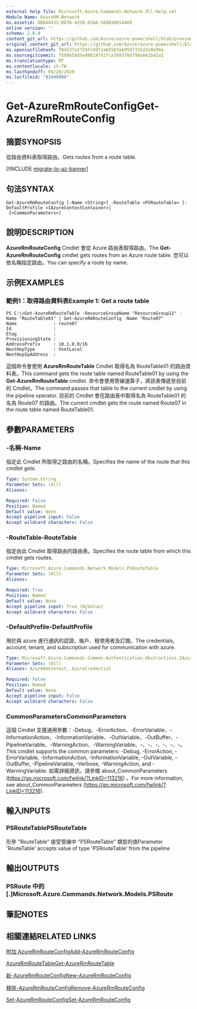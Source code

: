 ```yaml
---
external help file: Microsoft.Azure.Commands.Network.dll-Help.xml
Module Name: AzureRM.Network
ms.assetid: DBD40431-DD7A-42CB-83AA-568B1065A468
online version: ''
schema: 2.0.0
content_git_url: https://github.com/Azure/azure-powershell/blob/preview/src/ResourceManager/Network/Commands.Network/help/Get-AzureRmRouteConfig.md
original_content_git_url: https://github.com/Azure/azure-powershell/blob/preview/src/ResourceManager/Network/Commands.Network/help/Get-AzureRmRouteConfig.md
ms.openlocfilehash: f0d537e2729fc69f2a65563ab059f332d320e99a
ms.sourcegitcommit: f599b50d5e980197d1fca769378df90a842b42a1
ms.translationtype: MT
ms.contentlocale: zh-TW
ms.lasthandoff: 08/20/2020
ms.locfileid: "93449988"
---
```

# <span data-ttu-id="dbda3-101">Get-AzureRmRouteConfig</span><span class="sxs-lookup"><span data-stu-id="dbda3-101">Get-AzureRmRouteConfig</span></span>

## <span data-ttu-id="dbda3-102">摘要</span><span class="sxs-lookup"><span data-stu-id="dbda3-102">SYNOPSIS</span></span>
<span data-ttu-id="dbda3-103">從路由資料表取得路由。</span><span class="sxs-lookup"><span data-stu-id="dbda3-103">Gets routes from a route table.</span></span>

[!INCLUDE [migrate-to-az-banner](../../includes/migrate-to-az-banner.md)]

## <span data-ttu-id="dbda3-104">句法</span><span class="sxs-lookup"><span data-stu-id="dbda3-104">SYNTAX</span></span>

```
Get-AzureRmRouteConfig [-Name <String>] -RouteTable <PSRouteTable> [-DefaultProfile <IAzureContextContainer>]
 [<CommonParameters>]
```

## <span data-ttu-id="dbda3-105">說明</span><span class="sxs-lookup"><span data-stu-id="dbda3-105">DESCRIPTION</span></span>
<span data-ttu-id="dbda3-106">**AzureRmRouteConfig** Cmdlet 會從 Azure 路由表取得路由。</span><span class="sxs-lookup"><span data-stu-id="dbda3-106">The **Get-AzureRmRouteConfig** cmdlet gets routes from an Azure route table.</span></span>
<span data-ttu-id="dbda3-107">您可以依名稱指定路由。</span><span class="sxs-lookup"><span data-stu-id="dbda3-107">You can specify a route by name.</span></span>

## <span data-ttu-id="dbda3-108">示例</span><span class="sxs-lookup"><span data-stu-id="dbda3-108">EXAMPLES</span></span>

### <span data-ttu-id="dbda3-109">範例1：取得路由資料表</span><span class="sxs-lookup"><span data-stu-id="dbda3-109">Example 1: Get a route table</span></span>
```
PS C:\>Get-AzureRmRouteTable -ResourceGroupName "ResourceGroup11" -Name "RouteTable01" | Get-AzureRmRouteConfig -Name "Route07"
Name              : route07
Id                : 
Etag              : 
ProvisioningState : 
AddressPrefix     : 10.1.0.0/16
NextHopType       : VnetLocal
NextHopIpAddress  :
```

<span data-ttu-id="dbda3-110">這個命令會使用 **AzureRmRouteTable** Cmdlet 取得名為 RouteTable01 的路由資料表。</span><span class="sxs-lookup"><span data-stu-id="dbda3-110">This command gets the route table named RouteTable01 by using the **Get-AzureRmRouteTable** cmdlet.</span></span>
<span data-ttu-id="dbda3-111">命令會使用管線運算子，將該表傳遞至目前的 Cmdlet。</span><span class="sxs-lookup"><span data-stu-id="dbda3-111">The command passes that table to the current cmdlet by using the pipeline operator.</span></span>
<span data-ttu-id="dbda3-112">目前的 Cmdlet 會在路由表中取得名為 RouteTable01 的名為 Route07 的路由。</span><span class="sxs-lookup"><span data-stu-id="dbda3-112">The current cmdlet gets the route named Route07 in the route table named RouteTable01.</span></span>

## <span data-ttu-id="dbda3-113">參數</span><span class="sxs-lookup"><span data-stu-id="dbda3-113">PARAMETERS</span></span>

### <span data-ttu-id="dbda3-114">-名稱</span><span class="sxs-lookup"><span data-stu-id="dbda3-114">-Name</span></span>
<span data-ttu-id="dbda3-115">指定此 Cmdlet 所取得之路由的名稱。</span><span class="sxs-lookup"><span data-stu-id="dbda3-115">Specifies the name of the route that this cmdlet gets.</span></span>

```yaml
Type: System.String
Parameter Sets: (All)
Aliases: 

Required: False
Position: Named
Default value: None
Accept pipeline input: False
Accept wildcard characters: False
```

### <span data-ttu-id="dbda3-116">-RouteTable</span><span class="sxs-lookup"><span data-stu-id="dbda3-116">-RouteTable</span></span>
<span data-ttu-id="dbda3-117">指定由此 Cmdlet 取得路由的路由表。</span><span class="sxs-lookup"><span data-stu-id="dbda3-117">Specifies the route table from which this cmdlet gets routes.</span></span>

```yaml
Type: Microsoft.Azure.Commands.Network.Models.PSRouteTable
Parameter Sets: (All)
Aliases: 

Required: True
Position: Named
Default value: None
Accept pipeline input: True (ByValue)
Accept wildcard characters: False
```

### <span data-ttu-id="dbda3-118">-DefaultProfile</span><span class="sxs-lookup"><span data-stu-id="dbda3-118">-DefaultProfile</span></span>
<span data-ttu-id="dbda3-119">用於與 azure 進行通訊的認證、帳戶、租使用者及訂閱。</span><span class="sxs-lookup"><span data-stu-id="dbda3-119">The credentials, account, tenant, and subscription used for communication with azure.</span></span>

```yaml
Type: Microsoft.Azure.Commands.Common.Authentication.Abstractions.IAzureContextContainer
Parameter Sets: (All)
Aliases: AzureRmContext, AzureCredential

Required: False
Position: Named
Default value: None
Accept pipeline input: False
Accept wildcard characters: False
```

### <span data-ttu-id="dbda3-120">CommonParameters</span><span class="sxs-lookup"><span data-stu-id="dbda3-120">CommonParameters</span></span>
<span data-ttu-id="dbda3-121">這個 Cmdlet 支援通用參數：-Debug、-ErrorAction、-ErrorVariable、-InformationAction、-InformationVariable、-OutVariable、-OutBuffer、-PipelineVariable、-WarningAction、-WarningVariable、-、-、-、-、-、-。</span><span class="sxs-lookup"><span data-stu-id="dbda3-121">This cmdlet supports the common parameters: -Debug, -ErrorAction, -ErrorVariable, -InformationAction, -InformationVariable, -OutVariable, -OutBuffer, -PipelineVariable, -Verbose, -WarningAction, and -WarningVariable.</span></span> <span data-ttu-id="dbda3-122">如需詳細資訊，請參閱 about_CommonParameters (https://go.microsoft.com/fwlink/?LinkID=113216) 。</span><span class="sxs-lookup"><span data-stu-id="dbda3-122">For more information, see about_CommonParameters (https://go.microsoft.com/fwlink/?LinkID=113216).</span></span>

## <span data-ttu-id="dbda3-123">輸入</span><span class="sxs-lookup"><span data-stu-id="dbda3-123">INPUTS</span></span>

### <span data-ttu-id="dbda3-124">PSRouteTable</span><span class="sxs-lookup"><span data-stu-id="dbda3-124">PSRouteTable</span></span>
<span data-ttu-id="dbda3-125">形參 "RouteTable" 接受管線中 "PSRouteTable" 類型的值</span><span class="sxs-lookup"><span data-stu-id="dbda3-125">Parameter 'RouteTable' accepts value of type 'PSRouteTable' from the pipeline</span></span>

## <span data-ttu-id="dbda3-126">輸出</span><span class="sxs-lookup"><span data-stu-id="dbda3-126">OUTPUTS</span></span>

### <span data-ttu-id="dbda3-127">PSRoute 中的 [.]</span><span class="sxs-lookup"><span data-stu-id="dbda3-127">Microsoft.Azure.Commands.Network.Models.PSRoute</span></span>

## <span data-ttu-id="dbda3-128">筆記</span><span class="sxs-lookup"><span data-stu-id="dbda3-128">NOTES</span></span>

## <span data-ttu-id="dbda3-129">相關連結</span><span class="sxs-lookup"><span data-stu-id="dbda3-129">RELATED LINKS</span></span>

[<span data-ttu-id="dbda3-130">附加 AzureRmRouteConfig</span><span class="sxs-lookup"><span data-stu-id="dbda3-130">Add-AzureRmRouteConfig</span></span>](./Add-AzureRmRouteConfig.md)

[<span data-ttu-id="dbda3-131">AzureRmRouteTable</span><span class="sxs-lookup"><span data-stu-id="dbda3-131">Get-AzureRmRouteTable</span></span>](./Get-AzureRmRouteTable.md)

[<span data-ttu-id="dbda3-132">新-AzureRmRouteConfig</span><span class="sxs-lookup"><span data-stu-id="dbda3-132">New-AzureRmRouteConfig</span></span>](./New-AzureRmRouteConfig.md)

[<span data-ttu-id="dbda3-133">移除-AzureRmRouteConfig</span><span class="sxs-lookup"><span data-stu-id="dbda3-133">Remove-AzureRmRouteConfig</span></span>](./Remove-AzureRmRouteConfig.md)

[<span data-ttu-id="dbda3-134">Set-AzureRmRouteConfig</span><span class="sxs-lookup"><span data-stu-id="dbda3-134">Set-AzureRmRouteConfig</span></span>](./Set-AzureRmRouteConfig.md)



